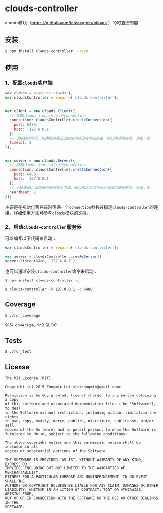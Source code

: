 # clouds-controller
clouds模块（https://github.com/leizongmin/clouds ）的可选控制器

## 安装

```bash
$ npm install clouds-controller --save
```


## 使用

### 1、配置`clouds`客户端

```javascript
var clouds = require('clouds');
var cloudsController = require('clouds-controller');


var client = new clouds.Client({
  // 配置clouds-controller的connection
  connection: cloudsController.createConnection({
    port: 6480,
    host: '127.0.0.1'
  }),
  // 调用超时时间，如果服务器超过指定时间没有响应结果，则认为调用失败，单位：秒
  timeout: 2
});


var server = new clouds.Server({
  // 配置clouds-controller的connection
  connection: cloudsController.createConnection({
    port: 6480,
    host: '127.0.0.1'
  }),
  // 心跳周期，如果服务器端异常下线，超过指定时间将自动从服务器端删除，单位：秒
  heartbeat: 2
});
```

主要是在初始化客户端时传递一个`connection`参数来指定`clouds-controller`的连接，详细使用方法可参考`clouds`模块的文档。

### 2、启动`clouds-controller`服务器

可以编写以下代码来启动：

```javascript
var cloudsController = require('clouds-controller');

var server = cloudsController.createServer();
server.listen(6480, '127.0.0.1');
```

也可以通过安装`clouds-controller`命令来启动：

```bash
$ npm install clouds-controller -g
```

```bash
$ clouds-controller -h 127.0.0.1 -p 6480
```


## Coverage

```bash
$ ./run_coverage
```

91% coverage, 442 SLOC


## Tests

```bash
$ ./run_test
```


## License

```
The MIT License (MIT)

Copyright (c) 2015 Zongmin Lei <leizongmin@gmail.com>

Permission is hereby granted, free of charge, to any person obtaining a copy
of this software and associated documentation files (the "Software"), to deal
in the Software without restriction, including without limitation the rights
to use, copy, modify, merge, publish, distribute, sublicense, and/or sell
copies of the Software, and to permit persons to whom the Software is
furnished to do so, subject to the following conditions:

The above copyright notice and this permission notice shall be included in all
copies or substantial portions of the Software.

THE SOFTWARE IS PROVIDED "AS IS", WITHOUT WARRANTY OF ANY KIND, EXPRESS OR
IMPLIED, INCLUDING BUT NOT LIMITED TO THE WARRANTIES OF MERCHANTABILITY,
FITNESS FOR A PARTICULAR PURPOSE AND NONINFRINGEMENT. IN NO EVENT SHALL THE
AUTHORS OR COPYRIGHT HOLDERS BE LIABLE FOR ANY CLAIM, DAMAGES OR OTHER
LIABILITY, WHETHER IN AN ACTION OF CONTRACT, TORT OR OTHERWISE, ARISING FROM,
OUT OF OR IN CONNECTION WITH THE SOFTWARE OR THE USE OR OTHER DEALINGS IN THE
SOFTWARE.
```
